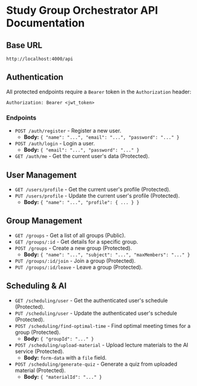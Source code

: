 # Study Group Orchestrator API Documentation

## Base URL
`http://localhost:4000/api`

## Authentication

All protected endpoints require a `Bearer` token in the `Authorization` header:

`Authorization: Bearer <jwt_token>`

### Endpoints

- `POST /auth/register` - Register a new user.
  - **Body:** `{ "name": "...", "email": "...", "password": "..." }`
- `POST /auth/login` - Login a user.
  - **Body:** `{ "email": "...", "password": "..." }`
- `GET /auth/me` - Get the current user's data (Protected).

## User Management

- `GET /users/profile` - Get the current user's profile (Protected).
- `PUT /users/profile` - Update the current user's profile (Protected).
  - **Body:** `{ "name": "...", "profile": { ... } }`

## Group Management

- `GET /groups` - Get a list of all groups (Public).
- `GET /groups/:id` - Get details for a specific group.
- `POST /groups` - Create a new group (Protected).
  - **Body:** `{ "name": "...", "subject": "...", "maxMembers": "..." }`
- `PUT /groups/:id/join` - Join a group (Protected).
- `PUT /groups/:id/leave` - Leave a group (Protected).

## Scheduling & AI

- `GET /scheduling/user` - Get the authenticated user's schedule (Protected).
- `PUT /scheduling/user` - Update the authenticated user's schedule (Protected).
- `POST /scheduling/find-optimal-time` - Find optimal meeting times for a group (Protected).
  - **Body:** `{ "groupId": "..." }`
- `POST /scheduling/upload-material` - Upload lecture materials to the AI service (Protected).
  - **Body:** `form-data` with a `file` field.
- `POST /scheduling/generate-quiz` - Generate a quiz from uploaded material (Protected).
  - **Body:** `{ "materialId": "..." }`